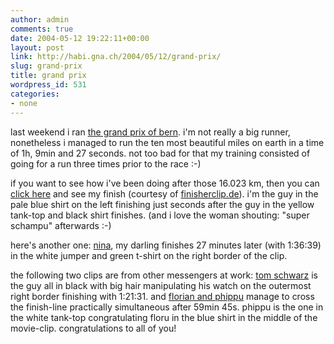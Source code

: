 ```yaml
---
author: admin
comments: true
date: 2004-05-12 19:22:11+00:00
layout: post
link: http://habi.gna.ch/2004/05/12/grand-prix/
slug: grand-prix
title: grand prix
wordpress_id: 531
categories:
- none
---
```


last weekend i ran [the grand prix of bern](http://www.gpbern.ch/). i'm not really a big runner, nonetheless i managed to run the ten most beautiful miles on earth in a time of 1h, 9min and 27 seconds. not too bad for that my training consisted of going for a run three times prior to the race :-)

if you want to see how i've been doing after those 16.023 km, then you can [click here](http://www.finisherclip.de/events/bern_04/clip.php?bandbreite=220&nummer=4390&kameraposition=rechts#) and see my finish (courtesy of [finisherclip.de](http://www.finisherclip.de/)). i'm the guy in the pale blue shirt on the left finishing just seconds after the guy in the yellow tank-top and black shirt finishes. (and i love the woman shouting: "super schampu" afterwards :-)

here's another one: [nina](http://www.finisherclip.de/events/bern_04/clip.php?bandbreite=220&nummer=15022&kameraposition=rechts#), my darling finishes 27 minutes later (with 1:36:39) in the white jumper and green t-shirt on the right border of the clip.

the following two clips are from other messengers at work: [tom schwarz](http://www.finisherclip.de/events/bern_04/clip.php?bandbreite=220&nummer=14016&name=Schwarz%2C+Thomas&kameraposition=rechts) is the guy all in black with big hair manipulating his watch on the outermost right border finishing with 1:21:31.
and [florian and phippu](http://www.finisherclip.de/events/bern_04/clip.php?bandbreite=220&nummer=1405&name=Stuker%2C+Florian&kameraposition=rechts) manage to cross the finish-line practically simultaneous after 59min 45s. phippu is the one in the white tank-top congratulating floru in the blue shirt in the middle of the movie-clip.
congratulations to all of you!
